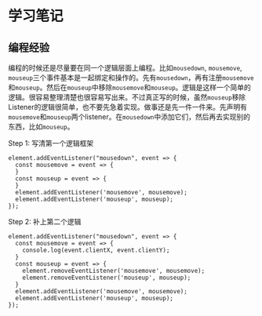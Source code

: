 # 学习笔记
## 编程经验
编程的时候还是尽量要在同一个逻辑层面上编程。比如`mousedown`, `mousemove`, `mouseup`三个事件基本是一起绑定和操作的。先有`mousedown`，再有注册`mousemove`和`mouseup`。然后在`mouseup`中移除`mousemove`和`mouseup`。逻辑是这样一个简单的逻辑。很容易整理清楚也很容易写出来。不过真正写的时候，虽然`mouseup`移除Listener的逻辑很简单，也不要先急着实现。做事还是先一件一件来。先声明有`mousemove`和`mouseup`两个listener。在`mousedown`中添加它们，然后再去实现别的东西，比如`mouseup`。

Step 1: 写清第一个逻辑框架
```
element.addEventListener("mousedown", event => {
  const mousemove = event => {
  }
  const mouseup = event => {
  }
  element.addEventListener('mousemove', mousemove);
  element.addEventListener('mouseup', mouseup);
});
```
Step 2: 补上第二个逻辑
```
element.addEventListener("mousedown", event => {
  const mousemove = event => {
    console.log(event.clientX, event.clientY);
  }
  const mouseup = event => {
    element.removeEventListener('mousemove', mousemove);
    element.removeEventListener('mouseup', mouseup);
  }
  element.addEventListener('mousemove', mousemove);
  element.addEventListener('mouseup', mouseup);
});
```
